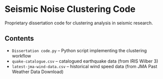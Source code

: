 # Seismic Noise Clustering Code

Proprietary dissertation code for clustering analysis in seismic research.  

## Contents
- `Dissertation code.py` – Python script implementing the clustering workflow  
- `quake-catalogue.csv` – catalogued earthquake data (from IRIS Wilber 3)  
- `latest-jma-wind-data.csv` – historical wind speed data (from JMA Past Weather Data Download)  
